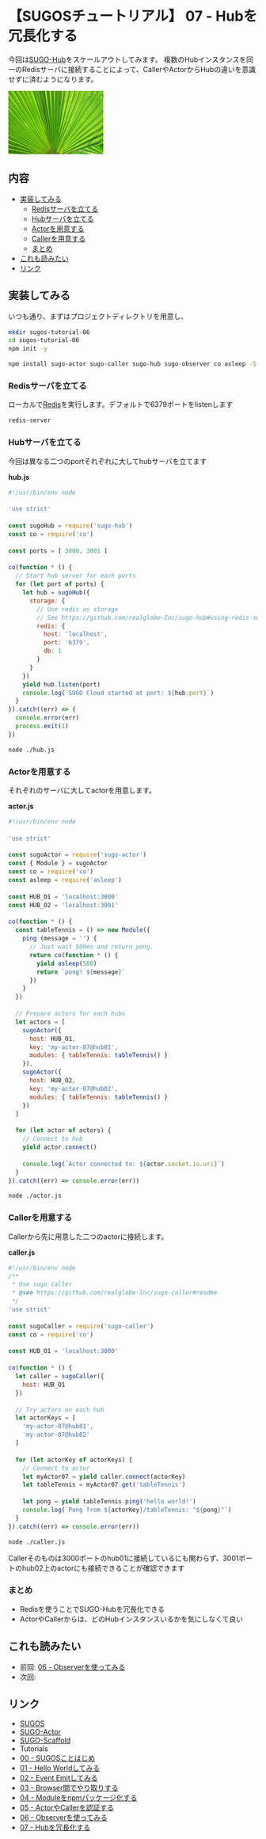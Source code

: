 # 【SUGOSチュートリアル】 07 - Hubを冗長化する


今回は[SUGO-Hub](https://github.com/realglobe-Inc/sugo-hub#readme)をスケールアウトしてみます。
複数のHubインスタンスを同一のRedisサーバに接続することによって、CallerやActorからHubの違いを意識せずに済むようになります。



<a href="https://github.com/realglobe-Inc/sugos-tutorial/blob/master/dist/markdown/ja/07%20-%20Hub%E3%82%92%E5%86%97%E9%95%B7%E5%8C%96%E3%81%99%E3%82%8B.md">
    <img src="../../images/eyecatch-spread.jpg"
         alt="eyecatch"
         height="128"
         style="height:128px"
    /></a>

## 内容
- [実装してみる](#%E5%AE%9F%E8%A3%85%E3%81%97%E3%81%A6%E3%81%BF%E3%82%8B)
  * [Redisサーバを立てる](#redis%E3%82%B5%E3%83%BC%E3%83%90%E3%82%92%E7%AB%8B%E3%81%A6%E3%82%8B)
  * [Hubサーバを立てる](#hub%E3%82%B5%E3%83%BC%E3%83%90%E3%82%92%E7%AB%8B%E3%81%A6%E3%82%8B)
  * [Actorを用意する](#actor%E3%82%92%E7%94%A8%E6%84%8F%E3%81%99%E3%82%8B)
  * [Callerを用意する](#caller%E3%82%92%E7%94%A8%E6%84%8F%E3%81%99%E3%82%8B)
  * [まとめ](#%E3%81%BE%E3%81%A8%E3%82%81)
- [これも読みたい](#%E3%81%93%E3%82%8C%E3%82%82%E8%AA%AD%E3%81%BF%E3%81%9F%E3%81%84)
- [リンク](#%E3%83%AA%E3%83%B3%E3%82%AF)


## 実装してみる

いつも通り、まずはプロジェクトディレクトリを用意し、


```bash
mkdir sugos-tutorial-06
cd sugos-tutorial-06
npm init -y

```


```bash
npm install sugo-actor sugo-caller sugo-hub sugo-observer co asleep -S
```

### Redisサーバを立てる

ローカルで[Redis](https://github.com/realglobe-Inc/sugos)を実行します。デフォルトで6379ポートをlistenします

```bash
redis-server
```


### Hubサーバを立てる

今回は異なる二つのportそれぞれに大してhubサーバを立てます

**hub.js**

```javascript
#!/usr/bin/env node

'use strict'

const sugoHub = require('sugo-hub')
const co = require('co')

const ports = [ 3000, 3001 ]

co(function * () {
  // Start hub server for each ports
  for (let port of ports) {
    let hub = sugoHub({
      storage: {
        // Use redis as storage
        // See https://github.com/realglobe-Inc/sugo-hub#using-redis-server
        redis: {
          host: 'localhost',
          port: '6379',
          db: 1
        }
      }
    })
    yield hub.listen(port)
    console.log(`SUGO Cloud started at port: ${hub.port}`)
  }
}).catch((err) => {
  console.error(err)
  process.exit(1)
})

```
```bash
node ./hub.js
```

### Actorを用意する

それぞれのサーバに大してactorを用意します。

**actor.js**

```javascript
#!/usr/bin/env node

'use strict'

const sugoActor = require('sugo-actor')
const { Module } = sugoActor
const co = require('co')
const asleep = require('asleep')

const HUB_O1 = 'localhost:3000'
const HUB_O2 = 'localhost:3001'

co(function * () {
  const tableTennis = () => new Module({
    ping (message = '') {
      // Just wait 500ms and return pong.
      return co(function * () {
        yield asleep(500)
        return `pong! ${message}`
      })
    }
  })

  // Prepare actors for each hubs
  let actors = [
    sugoActor({
      host: HUB_O1,
      key: 'my-actor-07@hub01',
      modules: { tableTennis: tableTennis() }
    }),
    sugoActor({
      host: HUB_O2,
      key: 'my-actor-07@hub02',
      modules: { tableTennis: tableTennis() }
    })
  ]

  for (let actor of actors) {
    // Connect to hub
    yield actor.connect()

    console.log(`Actor connected to: ${actor.socket.io.uri}`)
  }
}).catch((err) => console.error(err))

```

```bash
node ./actor.js
```


### Callerを用意する

Callerから先に用意した二つのactorに接続します。


**caller.js**

```javascript
#!/usr/bin/env node
/**
 * Use sugo caller
 * @see https://github.com/realglobe-Inc/sugo-caller#readme
 */
'use strict'

const sugoCaller = require('sugo-caller')
const co = require('co')

const HUB_O1 = 'localhost:3000'

co(function * () {
  let caller = sugoCaller({
    host: HUB_O1
  })

  // Try actors on each hub
  let actorKeys = [
    'my-actor-07@hub01',
    'my-actor-07@hub02'
  ]

  for (let actorKey of actorKeys) {
    // Connect to actor
    let myActor07 = yield caller.connect(actorKey)
    let tableTennis = myActor07.get('tableTennis')

    let pong = yield tableTennis.ping('hello world!')
    console.log(`Pong from ${actorKey}/tableTennis: "${pong}"`)
  }
}).catch((err) => console.error(err))


```

```bash
node ./caller.js
```

Callerそのものは3000ポートのhub01に接続しているにも関わらず、3001ポートのhub02上のactorにも接続できることが確認できます



### まとめ

+ Redisを使うことでSUGO-Hubを冗長化できる
+ ActorやCallerからは、どのHubインスタンスいるかを気にしなくて良い



## これも読みたい

+ 前回: [06 - Observerを使ってみる](https://github.com/realglobe-Inc/sugos-tutorial/blob/master/dist/markdown/ja/06%20-%20Observer%E3%82%92%E4%BD%BF%E3%81%A3%E3%81%A6%E3%81%BF%E3%82%8B.md)
+ 次回: []()

## リンク

+ [SUGOS](https://github.com/realglobe-Inc/sugos)
+ [SUGO-Actor](https://github.com/realglobe-Inc/sugo-actor)
+ [SUGO-Scaffold](https://github.com/realglobe-Inc/sugo-scaffold)
+ Tutorials
+ [00 - SUGOSことはじめ](https://github.com/realglobe-Inc/sugos-tutorial/blob/master/dist/markdown/ja/00%20-%20SUGOS%E3%81%93%E3%81%A8%E3%81%AF%E3%81%98%E3%82%81.md)
+ [01 - Hello Worldしてみる](https://github.com/realglobe-Inc/sugos-tutorial/blob/master/dist/markdown/ja/01%20-%20Hello%20World%E3%81%97%E3%81%A6%E3%81%BF%E3%82%8B.md)
+ [02 - Event Emitしてみる](https://github.com/realglobe-Inc/sugos-tutorial/blob/master/dist/markdown/ja/02%20-%20Event%20Emit%E3%81%97%E3%81%A6%E3%81%BF%E3%82%8B.md)
+ [03 - Browser間でやり取りする](https://github.com/realglobe-Inc/sugos-tutorial/blob/master/dist/markdown/ja/03%20-%20Browser%E9%96%93%E3%81%A7%E3%82%84%E3%82%8A%E5%8F%96%E3%82%8A%E3%81%99%E3%82%8B.md)
+ [04 - Moduleをnpmパッケージ化する](https://github.com/realglobe-Inc/sugos-tutorial/blob/master/dist/markdown/ja/04%20-%20Module%E3%82%92npm%E3%83%91%E3%83%83%E3%82%B1%E3%83%BC%E3%82%B8%E5%8C%96%E3%81%99%E3%82%8B.md)
+ [05 - ActorやCallerを認証する](https://github.com/realglobe-Inc/sugos-tutorial/blob/master/dist/markdown/ja/05%20-%20Actor%E3%82%84Caller%E3%82%92%E8%AA%8D%E8%A8%BC%E3%81%99%E3%82%8B.md)
+ [06 - Observerを使ってみる](https://github.com/realglobe-Inc/sugos-tutorial/blob/master/dist/markdown/ja/06%20-%20Observer%E3%82%92%E4%BD%BF%E3%81%A3%E3%81%A6%E3%81%BF%E3%82%8B.md)
+ [07 - Hubを冗長化する](https://github.com/realglobe-Inc/sugos-tutorial/blob/master/dist/markdown/ja/07%20-%20Hub%E3%82%92%E5%86%97%E9%95%B7%E5%8C%96%E3%81%99%E3%82%8B.md)
